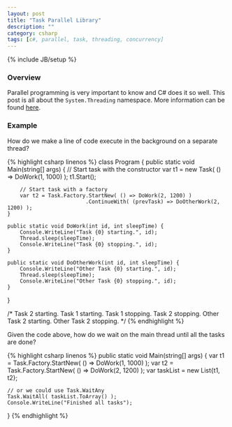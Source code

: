 ```yaml
---
layout: post
title: "Task Parallel Library"
description: ""
category: csharp 
tags: [c#, parallel, task, threading, concurrency]
---
```

{% include JB/setup %}

<!-- Overview -->
<h3>Overview</h3>

Parallel programming is very important to know and C# does it so well. This post is all about the `System.Threading` namespace. More information can be found [here](https://msdn.microsoft.com/en-us/library/system.threading.tasks.task%28v=vs.110%29.aspx).

<!-- Example -->
<h3>Example</h3>

How do we make a line of code execute in the background on a separate thread?

{% highlight csharp linenos %}
class Program {
    public static void Main(string[] args) {
        // Start task with the constructor
        var t1 = new Task( () => DoWork(1, 1000) );
        t1.Start();

        // Start task with a factory
        var t2 = Task.Factory.StartNew( () => DoWork(2, 1200) )
                             .ContinueWith( (prevTask) => DoOtherWork(2, 1200) );
    }

    public static void DoWork(int id, int sleepTime) {
        Console.WriteLine("Task {0} starting.", id);
        Thread.sleep(sleepTime);
        Console.WriteLine("Task {0} stopping.", id);
    }

    public static void DoOtherWork(int id, int sleepTime) {
        Console.WriteLine("Other Task {0} starting.", id);
        Thread.sleep(sleepTime);
        Console.WriteLine("Other Task {0} stopping.", id);
    }
}

/*
Task 2 starting.
Task 1 starting.
Task 1 stopping.
Task 2 stopping.
Other Task 2 starting.
Other Task 2 stopping.
 */
{% endhighlight %}

Given the code above, how do we wait on the main thread until all the tasks are done?

{% highlight csharp linenos %}
public static void Main(string[] args) {
    var t1 = Task.Factory.StartNew( () => DoWork(1, 1000) );
    var t2 = Task.Factory.StartNew( () => DoWork(2, 1200) );
    var taskList = new List<Task>{t1, t2};

    // or we could use Task.WaitAny
    Task.WaitAll( taskList.ToArray() );
    Console.WriteLine("Finished all tasks");
}
{% endhighlight %}

